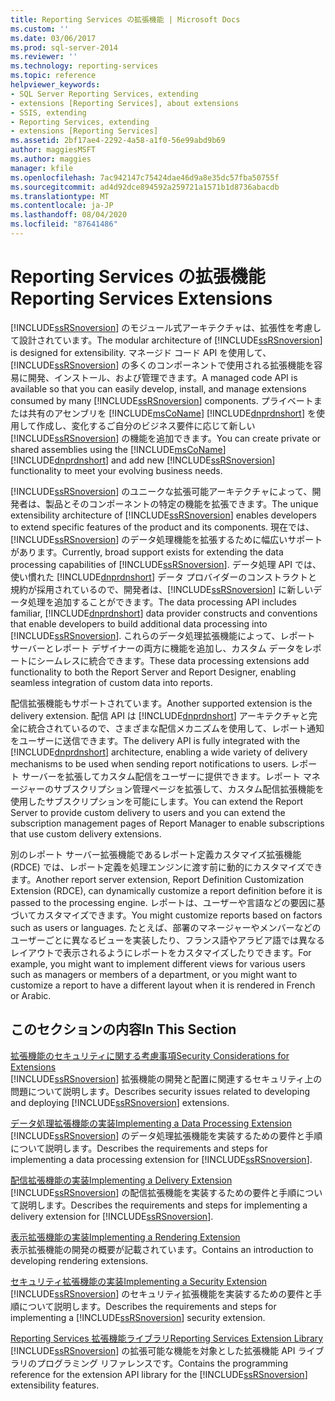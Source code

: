 ```yaml
---
title: Reporting Services の拡張機能 | Microsoft Docs
ms.custom: ''
ms.date: 03/06/2017
ms.prod: sql-server-2014
ms.reviewer: ''
ms.technology: reporting-services
ms.topic: reference
helpviewer_keywords:
- SQL Server Reporting Services, extending
- extensions [Reporting Services], about extensions
- SSIS, extending
- Reporting Services, extending
- extensions [Reporting Services]
ms.assetid: 2bf17ae4-2292-4a58-a1f0-56e99abd9b69
author: maggiesMSFT
ms.author: maggies
manager: kfile
ms.openlocfilehash: 7ac942147c75424dae46d9a8e35dc57fba50755f
ms.sourcegitcommit: ad4d92dce894592a259721a1571b1d8736abacdb
ms.translationtype: MT
ms.contentlocale: ja-JP
ms.lasthandoff: 08/04/2020
ms.locfileid: "87641486"
---
```

# <a name="reporting-services-extensions"></a><span data-ttu-id="364f5-102">Reporting Services の拡張機能</span><span class="sxs-lookup"><span data-stu-id="364f5-102">Reporting Services Extensions</span></span>
  <span data-ttu-id="364f5-103">[!INCLUDE[ssRSnoversion](../../includes/ssrsnoversion-md.md)] のモジュール式アーキテクチャは、拡張性を考慮して設計されています。</span><span class="sxs-lookup"><span data-stu-id="364f5-103">The modular architecture of [!INCLUDE[ssRSnoversion](../../includes/ssrsnoversion-md.md)] is designed for extensibility.</span></span> <span data-ttu-id="364f5-104">マネージド コード API を使用して、[!INCLUDE[ssRSnoversion](../../includes/ssrsnoversion-md.md)] の多くのコンポーネントで使用される拡張機能を容易に開発、インストール、および管理できます。</span><span class="sxs-lookup"><span data-stu-id="364f5-104">A managed code API is available so that you can easily develop, install, and manage extensions consumed by many [!INCLUDE[ssRSnoversion](../../includes/ssrsnoversion-md.md)] components.</span></span> <span data-ttu-id="364f5-105">プライベートまたは共有のアセンブリを [!INCLUDE[msCoName](../../includes/msconame-md.md)] [!INCLUDE[dnprdnshort](../../includes/dnprdnshort-md.md)] を使用して作成し、変化するご自分のビジネス要件に応じて新しい [!INCLUDE[ssRSnoversion](../../includes/ssrsnoversion-md.md)] の機能を追加できます。</span><span class="sxs-lookup"><span data-stu-id="364f5-105">You can create private or shared assemblies using the [!INCLUDE[msCoName](../../includes/msconame-md.md)] [!INCLUDE[dnprdnshort](../../includes/dnprdnshort-md.md)] and add new [!INCLUDE[ssRSnoversion](../../includes/ssrsnoversion-md.md)] functionality to meet your evolving business needs.</span></span>  
  
 <span data-ttu-id="364f5-106">[!INCLUDE[ssRSnoversion](../../includes/ssrsnoversion-md.md)] のユニークな拡張可能アーキテクチャによって、開発者は、製品とそのコンポーネントの特定の機能を拡張できます。</span><span class="sxs-lookup"><span data-stu-id="364f5-106">The unique extensibility architecture of [!INCLUDE[ssRSnoversion](../../includes/ssrsnoversion-md.md)] enables developers to extend specific features of the product and its components.</span></span> <span data-ttu-id="364f5-107">現在では、[!INCLUDE[ssRSnoversion](../../includes/ssrsnoversion-md.md)] のデータ処理機能を拡張するために幅広いサポートがあります。</span><span class="sxs-lookup"><span data-stu-id="364f5-107">Currently, broad support exists for extending the data processing capabilities of [!INCLUDE[ssRSnoversion](../../includes/ssrsnoversion-md.md)].</span></span> <span data-ttu-id="364f5-108">データ処理 API では、使い慣れた [!INCLUDE[dnprdnshort](../../includes/dnprdnshort-md.md)] データ プロバイダーのコンストラクトと規約が採用されているので、開発者は、[!INCLUDE[ssRSnoversion](../../includes/ssrsnoversion-md.md)] に新しいデータ処理を追加することができます。</span><span class="sxs-lookup"><span data-stu-id="364f5-108">The data processing API includes familiar, [!INCLUDE[dnprdnshort](../../includes/dnprdnshort-md.md)] data provider constructs and conventions that enable developers to build additional data processing into [!INCLUDE[ssRSnoversion](../../includes/ssrsnoversion-md.md)].</span></span> <span data-ttu-id="364f5-109">これらのデータ処理拡張機能によって、レポート サーバーとレポート デザイナーの両方に機能を追加し、カスタム データをレポートにシームレスに統合できます。</span><span class="sxs-lookup"><span data-stu-id="364f5-109">These data processing extensions add functionality to both the Report Server and Report Designer, enabling seamless integration of custom data into reports.</span></span>  
  
 <span data-ttu-id="364f5-110">配信拡張機能もサポートされています。</span><span class="sxs-lookup"><span data-stu-id="364f5-110">Another supported extension is the delivery extension.</span></span> <span data-ttu-id="364f5-111">配信 API は [!INCLUDE[dnprdnshort](../../includes/dnprdnshort-md.md)] アーキテクチャと完全に統合されているので、さまざまな配信メカニズムを使用して、レポート通知をユーザーに送信できます。</span><span class="sxs-lookup"><span data-stu-id="364f5-111">The delivery API is fully integrated with the [!INCLUDE[dnprdnshort](../../includes/dnprdnshort-md.md)] architecture, enabling a wide variety of delivery mechanisms to be used when sending report notifications to users.</span></span> <span data-ttu-id="364f5-112">レポート サーバーを拡張してカスタム配信をユーザーに提供できます。レポート マネージャーのサブスクリプション管理ページを拡張して、カスタム配信拡張機能を使用したサブスクリプションを可能にします。</span><span class="sxs-lookup"><span data-stu-id="364f5-112">You can extend the Report Server to provide custom delivery to users and you can extend the subscription management pages of Report Manager to enable subscriptions that use custom delivery extensions.</span></span>  
  
 <span data-ttu-id="364f5-113">別のレポート サーバー拡張機能であるレポート定義カスタマイズ拡張機能 (RDCE) では、レポート定義を処理エンジンに渡す前に動的にカスタマイズできます。</span><span class="sxs-lookup"><span data-stu-id="364f5-113">Another report server extension, Report Definition Customization Extension (RDCE), can dynamically customize a report definition before it is passed to the processing engine.</span></span> <span data-ttu-id="364f5-114">レポートは、ユーザーや言語などの要因に基づいてカスタマイズできます。</span><span class="sxs-lookup"><span data-stu-id="364f5-114">You might customize reports based on factors such as users or languages.</span></span> <span data-ttu-id="364f5-115">たとえば、部署のマネージャーやメンバーなどのユーザーごとに異なるビューを実装したり、フランス語やアラビア語では異なるレイアウトで表示されるようにレポートをカスタマイズしたりできます。</span><span class="sxs-lookup"><span data-stu-id="364f5-115">For example, you might want to implement different views for various users such as managers or members of a department, or you might want to customize a report to have a different layout when it is rendered in French or Arabic.</span></span>  
  
## <a name="in-this-section"></a><span data-ttu-id="364f5-116">このセクションの内容</span><span class="sxs-lookup"><span data-stu-id="364f5-116">In This Section</span></span>  
 [<span data-ttu-id="364f5-117">拡張機能のセキュリティに関する考慮事項</span><span class="sxs-lookup"><span data-stu-id="364f5-117">Security Considerations for Extensions</span></span>](security-considerations-for-extensions.md)  
 <span data-ttu-id="364f5-118">[!INCLUDE[ssRSnoversion](../../includes/ssrsnoversion-md.md)] 拡張機能の開発と配置に関連するセキュリティ上の問題について説明します。</span><span class="sxs-lookup"><span data-stu-id="364f5-118">Describes security issues related to developing and deploying [!INCLUDE[ssRSnoversion](../../includes/ssrsnoversion-md.md)] extensions.</span></span>  
  
 [<span data-ttu-id="364f5-119">データ処理拡張機能の実装</span><span class="sxs-lookup"><span data-stu-id="364f5-119">Implementing a Data Processing Extension</span></span>](data-processing/implementing-a-data-processing-extension.md)  
 <span data-ttu-id="364f5-120">[!INCLUDE[ssRSnoversion](../../includes/ssrsnoversion-md.md)] のデータ処理拡張機能を実装するための要件と手順について説明します。</span><span class="sxs-lookup"><span data-stu-id="364f5-120">Describes the requirements and steps for implementing a data processing extension for [!INCLUDE[ssRSnoversion](../../includes/ssrsnoversion-md.md)].</span></span>  
  
 [<span data-ttu-id="364f5-121">配信拡張機能の実装</span><span class="sxs-lookup"><span data-stu-id="364f5-121">Implementing a Delivery Extension</span></span>](delivery-extension/implementing-a-delivery-extension.md)  
 <span data-ttu-id="364f5-122">[!INCLUDE[ssRSnoversion](../../includes/ssrsnoversion-md.md)] の配信拡張機能を実装するための要件と手順について説明します。</span><span class="sxs-lookup"><span data-stu-id="364f5-122">Describes the requirements and steps for implementing a delivery extension for [!INCLUDE[ssRSnoversion](../../includes/ssrsnoversion-md.md)].</span></span>  
  
 [<span data-ttu-id="364f5-123">表示拡張機能の実装</span><span class="sxs-lookup"><span data-stu-id="364f5-123">Implementing a Rendering Extension</span></span>](rendering-extension/implementing-a-rendering-extension.md)  
 <span data-ttu-id="364f5-124">表示拡張機能の開発の概要が記載されています。</span><span class="sxs-lookup"><span data-stu-id="364f5-124">Contains an introduction to developing rendering extensions.</span></span>  
  
 [<span data-ttu-id="364f5-125">セキュリティ拡張機能の実装</span><span class="sxs-lookup"><span data-stu-id="364f5-125">Implementing a Security Extension</span></span>](security-extension/implementing-a-security-extension.md)  
 <span data-ttu-id="364f5-126">[!INCLUDE[ssRSnoversion](../../includes/ssrsnoversion-md.md)] のセキュリティ拡張機能を実装するための要件と手順について説明します。</span><span class="sxs-lookup"><span data-stu-id="364f5-126">Describes the requirements and steps for implementing a [!INCLUDE[ssRSnoversion](../../includes/ssrsnoversion-md.md)] security extension.</span></span>  
  
 [<span data-ttu-id="364f5-127">Reporting Services 拡張機能ライブラリ</span><span class="sxs-lookup"><span data-stu-id="364f5-127">Reporting Services Extension Library</span></span>](reporting-services-extension-library.md)  
 <span data-ttu-id="364f5-128">[!INCLUDE[ssRSnoversion](../../includes/ssrsnoversion-md.md)] の拡張可能な機能を対象とした拡張機能 API ライブラリのプログラミング リファレンスです。</span><span class="sxs-lookup"><span data-stu-id="364f5-128">Contains the programming reference for the extension API library for the [!INCLUDE[ssRSnoversion](../../includes/ssrsnoversion-md.md)] extensibility features.</span></span>  
  
  
